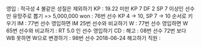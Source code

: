 영입	: 적극성 4 불같은 성질은 제외하기
KP	: 19.22 미만 KP 7 DF 2 SP 7 이상인 선수만 유망주로 뽑기 => 5,000,000 won
	: 76번 선수 KP 4 -> 10, SP 7 -> 10 순서로 키우기
IM	: 77번 선수 영입하면 IM 25번 선수와 비교하기
W	: 77번 선수 영입하면 W 65번 선수와 비교하기
	: RT 5.0 인 선수 영입하기 
CD	: 
해고	: 08번 선수 72번 보다 WB 못하면 W으로 변경하기
	: 98번 선수 2018-06-24 해고하기
직원	: 
